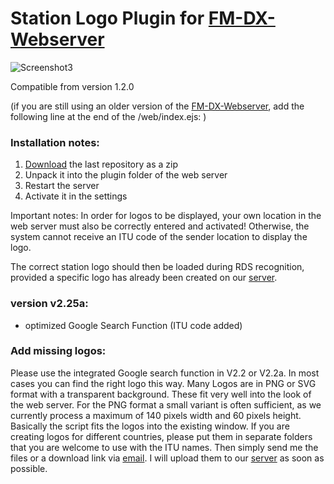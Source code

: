 # Station Logo Plugin for [FM-DX-Webserver](https://github.com/NoobishSVK/fm-dx-webserver)
![Screenshot3](https://github.com/Highpoint2000/webserver-station-logos/assets/168109804/c66bab09-045e-47d3-a719-9e269bb48a4a)

Compatible from version 1.2.0

(if you are still using an older version of the [FM-DX-Webserver](https://github.com/NoobishSVK/fm-dx-webserver), add the following line at the end of the /web/index.ejs: <script src="https://tef.noobish.eu/logos/scripts/js/updateStationLogo.js"></script>)



### Installation notes:

1. [Download](https://github.com/Highpoint2000/webserver-station-logos/releases) the last repository as a zip
2. Unpack it into the plugin folder of the web server
3. Restart the server
4. Activate it in the settings

Important notes: 
In order for logos to be displayed, your own location in the web server must also be correctly entered and activated! Otherwise, the system cannot receive an ITU code of the sender location to display the logo. 

The correct station logo should then be loaded during RDS recognition, provided a specific logo has already been created on our [server](https://tef.noobish.eu/logos/). 

### version v2.25a:
- optimized Google Search Function (ITU code added)

### Add missing logos:

Please use the integrated Google search function in V2.2 or V2.2a. In most cases you can find the right logo this way. Many Logos are in PNG or SVG format with a transparent background. These fit very well into the look of the web server. For the PNG format a small variant is often sufficient, as we currently process a maximum of 140 pixels width and 60 pixels height. Basically the script fits the logos into the existing window. If you are creating logos for different countries, please put them in separate folders that you are welcome to use with the ITU names. Then simply send me the files or a download link via [email](mailto:highpoint2000@googlemail.com). I will upload them to our [server](https://tef.noobish.eu/logos/) as soon as possible.

